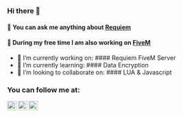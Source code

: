 ### Hi there 👋

#### 💬 You can ask me anything about [Requiem](https://discord.com/invite/Requiem)
#### 🔭 During my free time I am also working on [FiveM](https://fivem.net)

- 🔭 I’m currently working on: #### Requiem FiveM Server
- 🌱 I’m currently learning: #### Data Encryption
- 👯 I’m looking to collaborate on: #### LUA & Javascript

### You can follow me at:
[<img align="left" alt="youtube | YouTube" width="22px" src="https://cdn.jsdelivr.net/npm/simple-icons@v3/icons/youtube.svg" />](https://www.youtube.com/channel/UCczJwRSXgM9goCTjapUJLTQ/)
[<img align="left" alt="twitter | Twitter" width="22px" src="https://cdn.jsdelivr.net/npm/simple-icons@v3/icons/twitter.svg" />](https://twitter.com/shermanredux)
[<img align="left" alt="twitch | Twitch" width="22px" src="https://cdn.jsdelivr.net/npm/simple-icons@v3/icons/twitch.svg" />](https://twitter.com/shermanredux/)

